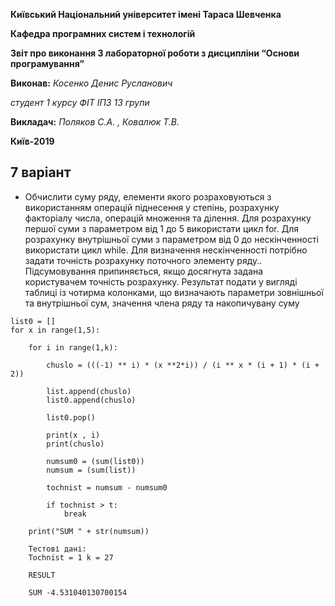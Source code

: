 **Київський Національний  університет імені Тараса Шевченка**

**Кафедра програмних систем і технологій**

**Звіт про виконання 3 лабораторної роботи  з дисципліни
“Основи програмування”**

**Виконав:** *Косенко Денис Русланович*

*студент 1 курсу ФІТ ІПЗ 13 групи*

**Викладач:**  *Поляков С.А. , Ковалюк Т.В.*

**Київ-2019**

## 7 варіант

- Обчислити суму ряду, елементи якого розраховуються з використанням операцій піднесення у степінь, розрахунку факторіалу числа, операцій множення та ділення. 
Для розрахунку першої суми з параметром від 1 до 5 використати цикл for. Для розрахунку внутрішньої суми з параметром від 0 до нескінченності використати цикл while.
Для визначення нескінченності потрібно задати точність розрахунку поточного элементу ряду.. Підсумовування припиняється, якщо досягнута задана користувачем точність розрахунку. Результат подати у вигляді таблиці із чотирма колонками, що визначають параметри зовнішньої та внутрішньої сум, значення члена ряду та накопичувану суму 

````
list0 = []
for x in range(1,5):
    
    for i in range(1,k):
        
        chuslo = (((-1) ** i) * (x **2*i)) / (i ** x * (i + 1) * (i + 2))
        
        list.append(chuslo)
        list0.append(chuslo)

        list0.pop()

        print(x , i)
        print(chuslo)

        numsum0 = (sum(list0))
        numsum = (sum(list))

        tochnist = numsum - numsum0

        if tochnist > t:
            break

    print("SUM " + str(numsum))
    
    Тестові дані:
    Tochnist = 1 k = 27
    
    RESULT
    
    SUM -4.531040130700154
